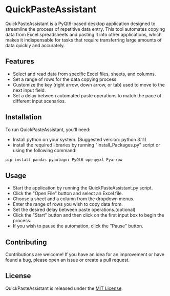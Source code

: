 # QuickPasteAssistant

QuickPasteAssistant is a PyQt6-based desktop application designed to streamline the process of repetitive data entry. This tool automates copying data from Excel spreadsheets and pasting it into other applications, which makes it indispensable for tasks that require transferring large amounts of data quickly and accurately.

## Features

- Select and read data from specific Excel files, sheets, and columns.
- Set a range of rows for the data copying process.
- Customize the key (right arrow, down arrow, or tab) used to move to the next input field.
- Set a delay between automated paste operations to match the pace of different input scenarios.

## Installation

To run QuickPasteAssistant, you'll need:

- Install python on your system. (Suggested version: python 3.11)
- install the required libraries by running "Install_Packages.py" script
or using the following command:
```bash
pip install pandas pyautogui PyQt6 openpyxl Pyarrow
```

## Usage
- Start the application by running the QuickPasteAssistant.py script.
- Click the "Open File" button and select an Excel file.
- Choose a sheet and a column from the dropdown menus.
- Enter the range of rows you wish to copy data from.
- Set the desired delay between paste operations.(optional)
- Click the "Start" button and then click on the first input box to begin the process.
- If you wish to pause the automation, click the "Pause" button.


## Contributing
Contributions are welcome! If you have an idea for an improvement or have found a bug, please open an issue or create a pull request.

## License
QuickPasteAssistant is released under the [MIT License](https://www.mit-license.org/).
